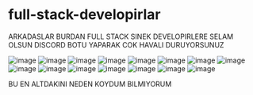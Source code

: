 # full-stack-developirlar

ARKADASLAR BURDAN FULL STACK SINEK DEVELOPIRLERE SELAM OLSUN 
DISCORD BOTU YAPARAK COK HAVALI DURUYORSUNUZ

![image](https://cdn.discordapp.com/attachments/1096439909499273246/1097541847112503296/kapsent_tweet.jpg)
![image](https://cdn.discordapp.com/attachments/1096439909499273246/1097541708570431628/kapsent_tweet.jpg)
![image](https://cdn.discordapp.com/attachments/1096439909499273246/1097541950577577994/kapsent_tweet.jpg)
![image](https://cdn.discordapp.com/attachments/1096439909499273246/1097543719076515951/kapsent_tweet.jpg)
![image](https://cdn.discordapp.com/attachments/1096390886344101969/1097546435949502564/kapsent_tweet_6.png)
![image](https://cdn.discordapp.com/attachments/1096390886344101969/1097546436301828106/kapsent_tweet_7.png)
![image](https://cdn.discordapp.com/attachments/1096390886344101969/1097546436662534154/kapsent_tweet_8.png)
![image](https://cdn.discordapp.com/attachments/1096390886344101969/1097546436884824145/kapsent_tweet_9.png)
![image](https://cdn.discordapp.com/attachments/1096390886344101969/1097546437094551682/kapsent_tweet_10.png)
![image](https://cdn.discordapp.com/attachments/1096390886344101969/1097546437778219119/kapsent_tweet_5.png)
![image](https://cdn.discordapp.com/attachments/1096390886344101969/1097546437551730718/kapsent_tweet_4.png)
![image](https://cdn.discordapp.com/attachments/1096439909499273246/1097547331274035261/kapsent_tweet.jpg)
![image](https://cdn.discordapp.com/attachments/1096390886344101969/1097548205366980708/kapsent_tweet_13.png)
![image](https://cdn.discordapp.com/attachments/1096390886344101969/1097548205165658263/kapsent_tweet_12.png)
![image](https://cdn.discordapp.com/attachments/1096390886344101969/1097543454092963940/kapsent_tweet_3.png)

BU EN ALTDAKINI NEDEN KOYDUM BILMIYORUM 
